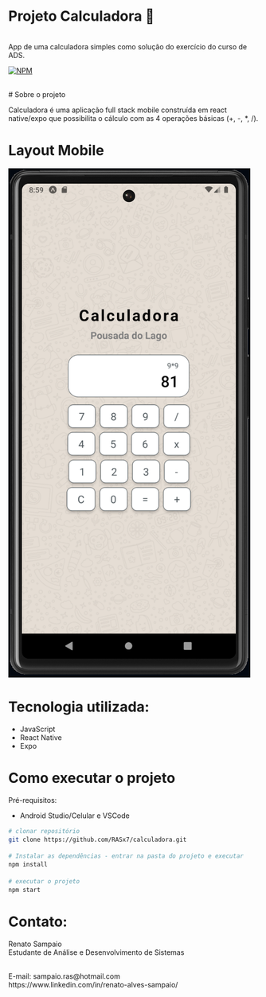 # Projeto Calculadora 👋
<br/>
App de uma calculadora simples como solução do exercício do curso de ADS.

[![NPM](https://img.shields.io/npm/l/react)](https://github.com/devsuperior/sds1-wmazoni/blob/master/LICENSE) 

<br/>
# Sobre o projeto

Calculadora é uma aplicação full stack mobile construída em react native/expo que possibilita o cálculo com as 4 operações básicas (+, -, *, /).
<br/>

# Layout Mobile
![Imagem da tela principal da Calculadora](Calculadora.PNG)

# Tecnologia utilizada:
- JavaScript 
- React Native
- Expo

# Como executar o projeto

Pré-requisitos: 

- Android Studio/Celular e VSCode

```bash
# clonar repositório
git clone https://github.com/RASx7/calculadora.git

# Instalar as dependências - entrar na pasta do projeto e executar
npm install

# executar o projeto
npm start

```

# Contato:

Renato Sampaio
<br/>
Estudante de Análise e Desenvolvimento de Sistemas

<br/>
E-mail: sampaio.ras@hotmail.com
<br/>
https://www.linkedin.com/in/renato-alves-sampaio/
<br/>
